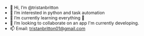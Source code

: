 - 👋 Hi, I’m @tristanbritton
- 👀 I’m interested in python and task automation
- 🌱 I’m currently learning everything 🤣
- 💞️ I’m looking to collaborate on an app I'm currently developing.
- 📫 Email: tristanbritton01@gmail.com

<!---
tristanbritton/tristanbritton is a ✨ special ✨ repository because its `README.md` (this file) appears on your GitHub profile.
You can click the Preview link to take a look at your changes.
--->

